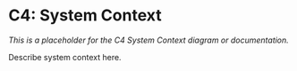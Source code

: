 # C4: System Context

_This is a placeholder for the C4 System Context diagram or documentation._

Describe system context here.

